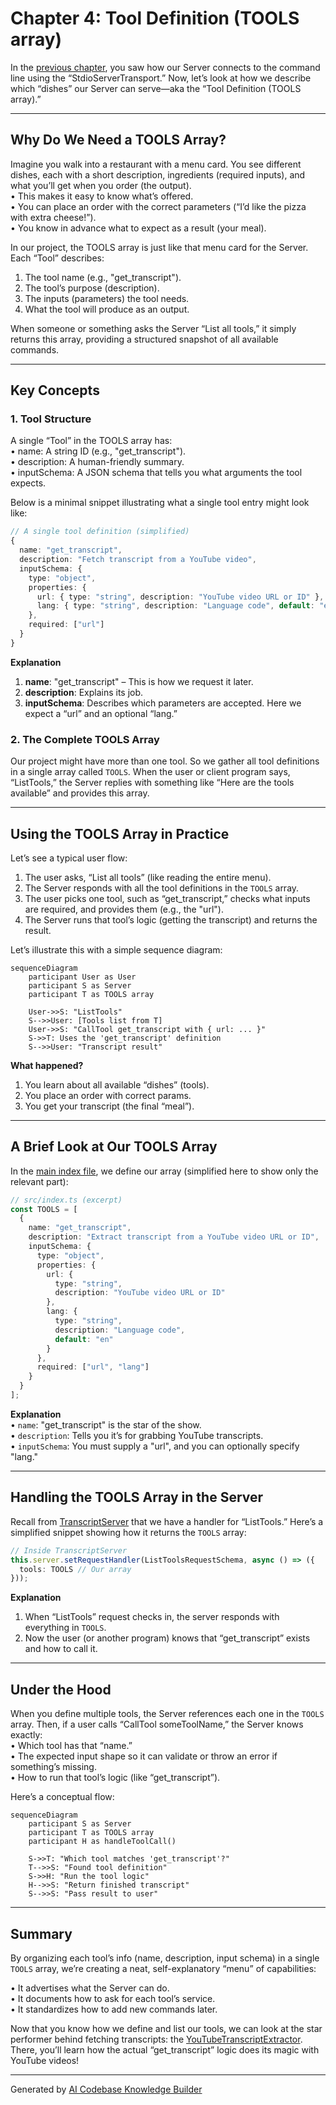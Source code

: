 # Chapter 4: Tool Definition (TOOLS array)

In the [previous chapter](03_stdioservertransport_.md), you saw how our Server connects to the command line using the “StdioServerTransport.” Now, let’s look at how we describe which “dishes” our Server can serve—aka the “Tool Definition (TOOLS array).”

---

## Why Do We Need a TOOLS Array?

Imagine you walk into a restaurant with a menu card. You see different dishes, each with a short description, ingredients (required inputs), and what you’ll get when you order (the output).  
• This makes it easy to know what’s offered.  
• You can place an order with the correct parameters (“I’d like the pizza with extra cheese!”).  
• You know in advance what to expect as a result (your meal).  

In our project, the TOOLS array is just like that menu card for the Server. Each “Tool” describes:  
1. The tool name (e.g., "get_transcript").  
2. The tool’s purpose (description).  
3. The inputs (parameters) the tool needs.  
4. What the tool will produce as an output.  

When someone or something asks the Server “List all tools,” it simply returns this array, providing a structured snapshot of all available commands.

---

## Key Concepts

### 1. Tool Structure

A single “Tool” in the TOOLS array has:  
• name: A string ID (e.g., "get_transcript").  
• description: A human-friendly summary.  
• inputSchema: A JSON schema that tells you what arguments the tool expects.  

Below is a minimal snippet illustrating what a single tool entry might look like:

```ts
// A single tool definition (simplified)
{
  name: "get_transcript",
  description: "Fetch transcript from a YouTube video",
  inputSchema: {
    type: "object",
    properties: {
      url: { type: "string", description: "YouTube video URL or ID" },
      lang: { type: "string", description: "Language code", default: "en" }
    },
    required: ["url"]
  }
}
```
**Explanation**  
1. **name**: "get_transcript" – This is how we request it later.  
2. **description**: Explains its job.  
3. **inputSchema**: Describes which parameters are accepted. Here we expect a “url” and an optional “lang.”

### 2. The Complete TOOLS Array

Our project might have more than one tool. So we gather all tool definitions in a single array called `TOOLS`. When the user or client program says, “ListTools,” the Server replies with something like “Here are the tools available” and provides this array.

---

## Using the TOOLS Array in Practice

Let’s see a typical user flow:  
1. The user asks, “List all tools” (like reading the entire menu).  
2. The Server responds with all the tool definitions in the `TOOLS` array.  
3. The user picks one tool, such as “get_transcript,” checks what inputs are required, and provides them (e.g., the "url").  
4. The Server runs that tool’s logic (getting the transcript) and returns the result.

Let’s illustrate this with a simple sequence diagram:

```mermaid
sequenceDiagram
    participant User as User
    participant S as Server
    participant T as TOOLS array

    User->>S: "ListTools"
    S-->>User: [Tools list from T]
    User->>S: "CallTool get_transcript with { url: ... }"
    S->>T: Uses the 'get_transcript' definition
    S-->>User: "Transcript result"
```

**What happened?**  
1. You learn about all available “dishes” (tools).  
2. You place an order with correct params.  
3. You get your transcript (the final “meal”).

---

## A Brief Look at Our TOOLS Array

In the [main index file](../src/index.ts), we define our array (simplified here to show only the relevant part):

```ts
// src/index.ts (excerpt)
const TOOLS = [
  {
    name: "get_transcript",
    description: "Extract transcript from a YouTube video URL or ID",
    inputSchema: {
      type: "object",
      properties: {
        url: {
          type: "string",
          description: "YouTube video URL or ID"
        },
        lang: {
          type: "string",
          description: "Language code",
          default: "en"
        }
      },
      required: ["url", "lang"]
    }
  }
];
```

**Explanation**  
• `name`: "get_transcript" is the star of the show.  
• `description`: Tells you it’s for grabbing YouTube transcripts.  
• `inputSchema`: You must supply a "url", and you can optionally specify "lang."  

---

## Handling the TOOLS Array in the Server

Recall from [TranscriptServer](01_transcriptserver_.md) that we have a handler for “ListTools.” Here’s a simplified snippet showing how it returns the `TOOLS` array:

```ts
// Inside TranscriptServer
this.server.setRequestHandler(ListToolsRequestSchema, async () => ({
  tools: TOOLS // Our array
}));
```
**Explanation**  
1. When “ListTools” request checks in, the server responds with everything in `TOOLS`.  
2. Now the user (or another program) knows that “get_transcript” exists and how to call it.

---

## Under the Hood

When you define multiple tools, the Server references each one in the `TOOLS` array. Then, if a user calls “CallTool someToolName,” the Server knows exactly:  
• Which tool has that “name.”  
• The expected input shape so it can validate or throw an error if something’s missing.  
• How to run that tool’s logic (like “get_transcript”).

Here’s a conceptual flow:

```mermaid
sequenceDiagram
    participant S as Server
    participant T as TOOLS array
    participant H as handleToolCall()

    S->>T: "Which tool matches 'get_transcript'?"
    T-->>S: "Found tool definition"
    S->>H: "Run the tool logic"
    H-->>S: "Return finished transcript"
    S-->>S: "Pass result to user"
```

---

## Summary

By organizing each tool’s info (name, description, input schema) in a single `TOOLS` array, we’re creating a neat, self-explanatory “menu” of capabilities:  

• It advertises what the Server can do.  
• It documents how to ask for each tool’s service.  
• It standardizes how to add new commands later.  

Now that you know how we define and list our tools, we can look at the star performer behind fetching transcripts: the [YouTubeTranscriptExtractor](05_youtubetranscriptextractor_.md). There, you’ll learn how the actual “get_transcript” logic does its magic with YouTube videos!

---

Generated by [AI Codebase Knowledge Builder](https://github.com/The-Pocket/Tutorial-Codebase-Knowledge)